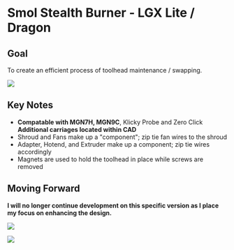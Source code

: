 # Smol Stealth Burner - LGX Lite / Dragon

## Goal
To create an efficient process of toolhead maintenance / swapping. 

![](https://github.com/Maverick-3D/VoronUsers/blob/Maverick/printer_mods/Maverick/Smol_Stealth_Burner/SSB_LGXL_0710/Images/SSB_LGXL_0710_Animation.gif)

## Key Notes
- **Compatable with MGN7H, MGN9C**, Klicky Probe and Zero Click **Additional carriages located within CAD**
- Shroud and Fans make up a "component"; zip tie fan wires to the shroud
- Adapter, Hotend, and Extruder make up a component; zip tie wires accordingly
- Magnets are used to hold the toolhead in place while screws are removed

## Moving Forward
**I will no longer continue development on this specific version as I place my focus on enhancing the design.**

![](https://github.com/Maverick-3D/VoronUsers/blob/Maverick/printer_mods/Maverick/Smol_Stealth_Burner/SSB_LGXL_0710/Images/IMG_1.jpg)

![](https://github.com/Maverick-3D/VoronUsers/blob/Maverick/printer_mods/Maverick/Smol_Stealth_Burner/SSB_LGXL_0710/Images/IMG_5.jpg)

